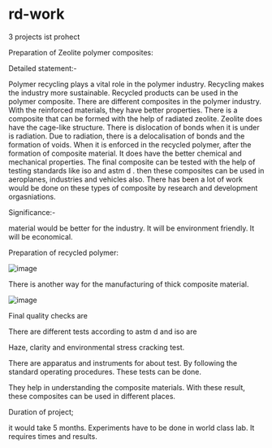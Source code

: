 # rd-work
3 projects
ist prohect 


Preparation of Zeolite polymer composites:



Detailed statement:- 

Polymer recycling plays a vital role in the polymer industry. Recycling makes the industry more sustainable. Recycled products can be used in the polymer composite. There are different composites in the polymer industry. With the reinforced materials, they have better properties. There is a composite that can be formed with the help of radiated zeolite. Zeolite does have the cage-like structure. There is dislocation of bonds when it is under is radiation. Due to radiation, there is a delocalisation of bonds and the formation of voids. When it is enforced in the recycled polymer, after the formation of composite material. It does have the better chemical and mechanical properties. The final composite can be tested with the help of testing standards like iso and astm d . then these composites can be used in aeroplanes, industries and vehicles also. There has been a lot of work would be done on these types of composite by research and development orgasniations.




Significance:- 


material would be better for the industry. It will be environment friendly. It will be economical.







Preparation of recycled polymer:



     


![image](https://github.com/abbu697/rd-work/assets/44437275/cb5ff56d-7498-4dbe-a94d-5ee58a9465ea)







There is another way for the manufacturing of thick composite material.

![image](https://github.com/abbu697/rd-work/assets/44437275/80e49200-8702-4e10-be58-c4474b2c19a3)










Final quality checks are 

There are different tests according to astm d and iso are 

Haze, clarity and environmental stress cracking test.


There are apparatus and instruments for about test. By following the standard operating procedures. These tests can be done.


 They help in understanding the composite materials. With these result, these composites can be used in different places.







Duration of project;

it would take 5 months. Experiments have to be done in world class lab. It requires times and results. 















